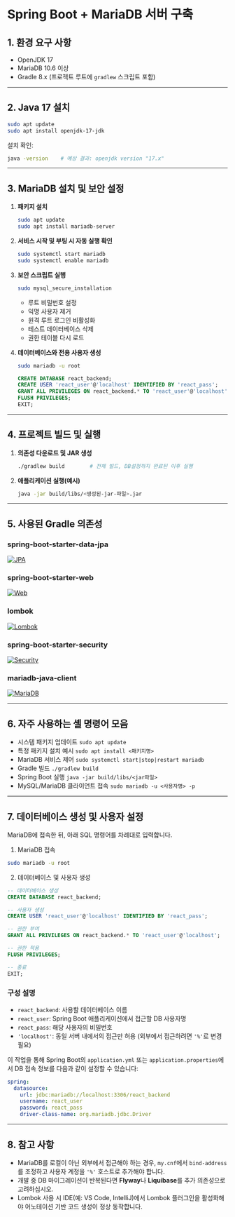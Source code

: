 # Spring Boot + MariaDB 서버 구축

## 1. 환경 요구 사항

* OpenJDK 17
* MariaDB 10.6 이상
* Gradle 8.x (프로젝트 루트에 `gradlew` 스크립트 포함)

---

## 2. Java 17 설치

```bash
sudo apt update
sudo apt install openjdk-17-jdk
```

설치 확인:

```bash
java -version    # 예상 결과: openjdk version "17.x"
```

---

## 3. MariaDB 설치 및 보안 설정

1. **패키지 설치**

   ```bash
   sudo apt update
   sudo apt install mariadb-server
   ```

2. **서비스 시작 및 부팅 시 자동 실행 확인**

   ```bash
   sudo systemctl start mariadb
   sudo systemctl enable mariadb
   ```

3. **보안 스크립트 실행**

   ```bash
   sudo mysql_secure_installation
   ```

   * 루트 비밀번호 설정
   * 익명 사용자 제거
   * 원격 루트 로그인 비활성화
   * 테스트 데이터베이스 삭제
   * 권한 테이블 다시 로드

4. **데이터베이스와 전용 사용자 생성**

   ```bash
   sudo mariadb -u root
   ```

   ```sql
   CREATE DATABASE react_backend;
   CREATE USER 'react_user'@'localhost' IDENTIFIED BY 'react_pass';
   GRANT ALL PRIVILEGES ON react_backend.* TO 'react_user'@'localhost';
   FLUSH PRIVILEGES;
   EXIT;
   ```

---

## 4. 프로젝트 빌드 및 실행

1. **의존성 다운로드 및 JAR 생성**

   ```bash
   ./gradlew build        # 전체 빌드, DB설정까지 완료된 이후 실행
   ```

2. **애플리케이션 실행(예시)**

   ```bash
   java -jar build/libs/<생성된-jar-파일>.jar
   ```

---

## 5. 사용된 Gradle 의존성

### spring-boot-starter-data-jpa 
[![JPA](https://img.shields.io/badge/JPA-Hibernate-59666C?style=for-the-badge&logo=hibernate&logoColor=white)]()
### spring-boot-starter-web
[![Web](https://img.shields.io/badge/Web-Spring-6DB33F?style=for-the-badge&logo=spring&logoColor=white)]()
### lombok
[![Lombok](https://img.shields.io/badge/Lombok-FF9E0F?style=for-the-badge&logo=lombok&logoColor=white)]()
### spring-boot-starter-security
[![Security](https://img.shields.io/badge/Security-Spring%20Security-6DB33F?style=for-the-badge&logo=springsecurity&logoColor=white)]()
### mariadb-java-client
[![MariaDB](https://img.shields.io/badge/MariaDB-003545?style=for-the-badge&logo=mariadb&logoColor=white)]()


---

## 6. 자주 사용하는 셸 명령어 모음

* 시스템 패키지 업데이트
  `sudo apt update`
* 특정 패키지 설치 예시
  `sudo apt install <패키지명>`
* MariaDB 서비스 제어
  `sudo systemctl start|stop|restart mariadb`
* Gradle 빌드
  `./gradlew build`
* Spring Boot 실행
  `java -jar build/libs/<jar파일>`
* MySQL/MariaDB 클라이언트 접속
  `sudo mariadb -u <사용자명> -p`

---

## 7. 데이터베이스 생성 및 사용자 설정

MariaDB에 접속한 뒤, 아래 SQL 명령어를 차례대로 입력합니다.

1. MariaDB 접속

```bash
sudo mariadb -u root
```

2. 데이터베이스 및 사용자 생성

```sql
-- 데이터베이스 생성
CREATE DATABASE react_backend;

-- 사용자 생성
CREATE USER 'react_user'@'localhost' IDENTIFIED BY 'react_pass';

-- 권한 부여
GRANT ALL PRIVILEGES ON react_backend.* TO 'react_user'@'localhost';

-- 권한 적용
FLUSH PRIVILEGES;

-- 종료
EXIT;
```

### 구성 설명

* `react_backend`: 사용할 데이터베이스 이름
* `react_user`: Spring Boot 애플리케이션에서 접근할 DB 사용자명
* `react_pass`: 해당 사용자의 비밀번호
* `'localhost'`: 동일 서버 내에서의 접근만 허용 (외부에서 접근하려면 `'%'`로 변경 필요)

이 작업을 통해 Spring Boot의 `application.yml` 또는 `application.properties`에서 DB 접속 정보를 다음과 같이 설정할 수 있습니다:

```yaml
spring:
  datasource:
    url: jdbc:mariadb://localhost:3306/react_backend
    username: react_user
    password: react_pass
    driver-class-name: org.mariadb.jdbc.Driver
```

---

## 8. 참고 사항

* MariaDB를 로컬이 아닌 외부에서 접근해야 하는 경우, `my.cnf`에서 `bind-address`를 조정하고 사용자 계정을 `'%'` 호스트로 추가해야 합니다.
* 개발 중 DB 마이그레이션이 반복된다면 **Flyway**나 **Liquibase**를 추가 의존성으로 고려하십시오.
* Lombok 사용 시 IDE(예: VS Code, IntelliJ)에서 Lombok 플러그인을 활성화해야 어노테이션 기반 코드 생성이 정상 동작합니다.

